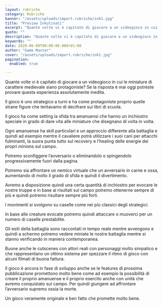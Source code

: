 ```yaml
---
layout: rubriche
category: Rubriche
banner: "/assets/uploads/import.rubriche/ink1.jpg"
title: "Preview Inkulinati"
excerpt: "Quante volte vi è capitato di giocare a un videogioco in cui le miniature di carattere medievale siano protagoniste? Se la risposta è mai oggi potreste provare questa esperienza assolutamente inedita. Il gioco è uno strategico a turni e ha come protagoniste proprio quelle strane figure che tentavamo di decifrare sui libri di scuola. Il [&hellip"
quote: ""
description: "Quante volte vi è capitato di giocare a un videogioco in cui le miniature di carattere medievale siano protagoniste? Se la risposta è mai oggi potreste provare questa esperienza assolutamente inedita. Il gioco è uno strategico a turni e ha come protagoniste proprio quelle strane figure che tentavamo di decifrare sui libri di scuola. Il [&hellip"
keywords: ""
date: 2020-06-09T00:00:00.000+01:00
author: "Game Master"
cover: "/assets/uploads/import.rubriche/ink1.jpg"
pagination:
  enabled: true

---
```


Quante volte vi è capitato di giocare a un videogioco in cui le miniature di carattere medievale siano protagoniste? Se la risposta è mai oggi potreste provare questa esperienza assolutamente inedita.

Il gioco è uno strategico a turni e ha come protagoniste proprio quelle strane figure che tentavamo di decifrare sui libri di scuola.

Il gioco ha come setting la sfida tra amanuensi che hanno un inchiostro speciale in grado di dare vita alle miniature che disegnano di volta in volta.

Ogni amanuense ha skill particolari e un approccio differente alla battaglia e quindi ad esempio mentre il cavaliere potrà utilizzare i suoi cani per attacchi fulminanti, la suora punta tutto sul recovery e l’healing delle energie dei propri minions sul campo.

Potremo sconfiggere l’avversario o eliminandolo o spingendolo progressivamente fuori dalla pagina.

Potremo sia affrontare un nemico virtuale che un avversario in carne e ossa, aumentando di molto il grado di sfida e quindi il divertimento.

Avremo a disposizione quindi una certa quantità di inchiostro per evocare le nostre truppe e in base ai risultati sul campo potremo ottenerne sempre di più e quindi potremo risultare sempre più forti.

I movimenti si svolgono su caselle come nei più classici degli strategici.

In base alle creature evocate potremo quindi attaccare o muoverci per un numero di caselle prestabilite.

Gli esiti della battaglia sono raccontati in tempo reale mentre avvengono e quindi a schermo potremo vedere miniate le nostre battaglia mentre si stanno verificando in maniera contemporanea.

Buone anche le cutscenes con attori reali con personaggi molto simpatico e che rappresentano un ottimo sistema per spezzare il ritmo di gioco con alcuni filmati di buona fattura.

Il gioco è ancora in fase di sviluppo anche se le features di prossima pubblicazione promettono molto bene come ad esempio la possibilità di creare il proprio amanuense e il proprio esercito anche con unità che avremo conquistato sul campo. Per quindi giungere ad affrontare l’avversario supremo ossia la morte.

Un gioco veramente originale e ben fatto che promette molto bene.